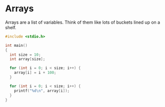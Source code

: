 # Arrays #

Arrays are a list of variables. Think of them like lots of buckets lined up on a shelf.

```c
#include <stdio.h>

int main()
{
  int size = 10;
  int array[size];

  for (int i = 0; i < size; i++) {
    array[i] = i + 100;
  }

  for (int i = 0; i < size; i++) {
    printf("%d\n", array[i]);
  }
}
```
